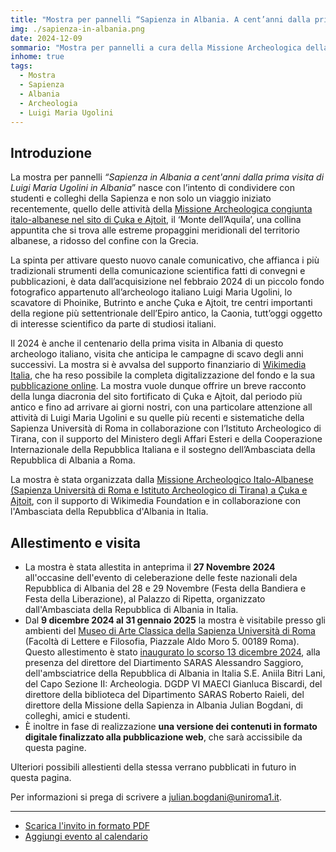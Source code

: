 ```yaml
---
title: "Mostra per pannelli “Sapienza in Albania. A cent’anni dalla prima visita nel paese di Luigi Maria Ugolini”"
img: ./sapienza-in-albania.png
date: 2024-12-09
sommario: "Mostra per pannelli a cura della Missione Archeologica della Sapienz in Albania a cent'anni dalla visita in Albania di Luigi Maria Ugolini"
inhome: true
tags:
  - Mostra
  - Sapienza
  - Albania
  - Archeologia
  - Luigi Maria Ugolini
---
```



## Introduzione

La mostra per pannelli _“Sapienza in Albania a cent'anni dalla prima visita di Luigi Maria Ugolini in Albania_” nasce con l’intento di condividere con studenti e colleghi della Sapienza e non solo un viaggio iniziato recentemente, quello delle attività della [Missione Archeologica congiunta italo-albanese nel sito di Çuka e Ajtoit](../../ricerca/missione-archeologica-sapienza-a-cuka-e-ajtoit-albania/), il ‘Monte dell’Aquila’, una collina appuntita che si trova alle estreme propaggini meridionali del territorio albanese, a ridosso del confine con la Grecia.

La spinta per attivare questo nuovo canale comunicativo, che affianca i più tradizionali strumenti della comunicazione scientifica fatti di convegni e pubblicazioni, è data dall’acquisizione nel febbraio 2024 di un piccolo fondo fotografico appartenuto all’archeologo italiano Luigi Maria Ugolini, lo scavatore di Phoinike, Butrinto e anche Çuka e Ajtoit, tre centri importanti della regione più settentrionale dell’Epiro antico, la Caonia, tutt’oggi oggetto di interesse scientifico da parte di studiosi italiani.

Il 2024 è anche il centenario della prima visita in Albania di questo archeologo italiano, visita che anticipa le campagne di scavo degli anni successivi. La mostra si è avvalsa del supporto finanziario di [Wikimedia Italia](https://www.wikimedia.it/), che ha reso possibile la completa digitalizzazione del fondo e la sua [pubblicazione online](https://commons.wikimedia.org/wiki/Category:Sapienza_University_of_Rome_-_Department_of_History,_Anthropology,_Religions,_Arts_and_Entertainment). La mostra vuole dunque offrire un breve racconto della lunga diacronia del sito fortificato di Çuka e Ajtoit, dal periodo più antico e fino ad arrivare ai giorni nostri, con una particolare attenzione all attività di Luigi Maria Ugolini e su quelle più recenti e sistematiche della Sapienza Università di Roma in collaborazione con l’Istituto Archeologico di Tirana, con il supporto del Ministero degli Affari Esteri e della Cooperazione Internazionale della Repubblica Italiana e il sostegno dell’Ambasciata della Repubblica di Albania a Roma.
 
La mostra è stata organizzata dalla [Missione Archeologico Italo-Albanese (Sapienza Università di Roma e Istituto Archeologico di Tirana)  a Çuka e Ajtoit](https://purl.org/lad/caj), con il supporto di Wikimedia Foundation e in collaborazione con l'Ambasciata della Repubblica d'Albania in Italia.


## Allestimento e visita

- La mostra è stata allestita in anteprima il **27 Novembre 2024** all'occasine dell'evento di celeberazione delle feste nazionali dela Repubblica di Albania del 28 e 29 Novembre (Festa della Bandiera e Festa della Liberazione), al Palazzo di Ripetta, organizzato dall'Ambasciata della Repubblica di Albania in Italia.
- Dal **9 dicembre 2024 al 31 gennaio 2025** la mostra è visitabile presso gli ambienti del [Museo di Arte Classica della Sapienza Università di Roma](https://web.uniroma1.it/polomuseale/museo-arte-classica) (Facoltà di Lettere e Filosofia, Piazzale Aldo Moro 5. 00189 Roma). Questo allestimento è stato [inaugurato lo scorso 13 dicembre 2024](../2024-12-13-presentazione-mostra-sapienza-in-albania/), alla presenza del direttore del Diartimento SARAS Alessandro Saggioro, dell'ambsciatrice della Repubblica di Albania in Italia S.E. Aniila Bitri Lani, del  Capo Sezione II: Archeologia. DGDP VI MAECI Gianluca Biscardi, del direttore della biblioteca del Dipartimento SARAS Roberto Raieli, del direttore della Missione della Sapienza in Albania Julian Bogdani, di colleghi, amici e studenti.
- È inoltre in fase di realizzazione **una versione dei contenuti in formato digitale finalizzato alla pubblicazione web**, che sarà accissibile da questa pagine.

Ulteriori possibili allestienti della stessa verrano pubblicati in futuro in questa pagina.

Per informazioni si prega di scrivere a [julian.bogdani@uniroma1.it](mailto:julian.bogdani@uniroma1.it).

---

- [Scarica l'invito in formato PDF](./invito-presentazione-mostra-sapienza-in-albania.pdf)
- [Aggiungi evento al calendario](https://calendar.google.com/calendar/event?action=TEMPLATE&amp;tmeid=MmljYzNzZzRoZzc1c2cwdnBiZXI1bjgxY2oganVsaWFuLmJvZ2RhbmlAdW5pcm9tYTEuaXQ&amp;tmsrc=julian.bogdani%40uniroma1.it)